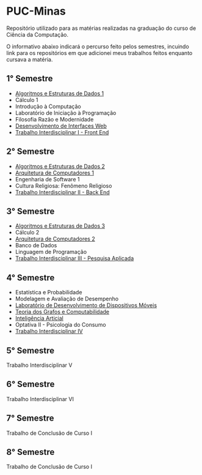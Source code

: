 # PUC-Minas
Repositório utilizado para as matérias realizadas na graduação do curso de Ciência da Computação.

O informativo abaixo indicará o percurso feito pelos semestres, incuindo link para os repositórios em que adicionei meus trabalhos feitos enquanto cursava a matéria.

## 1° Semestre
- [Algoritmos e Estruturas de Dados 1](https://github.com/DanielSalgadoM7/PUC-Minas/tree/main/Algoritmos%20e%20Estruturas%20de%20Dados%201)
- Cálculo 1
- Introdução à Computação
- Laboratório de Iniciação à Programação
- Filosofia Razão e Modernidade
- [Desenvolvimento de Interfaces Web](https://github.com/DanielSalgadoM7/PUC-Minas/tree/main/Desenvolvimento%20de%20Interfaces%20Web)
- [Trabalho Interdisciplinar I - Front End](https://github.com/DanielSalgadoM7/TI1-MovieSync)

## 2° Semestre
- [Algoritmos e Estruturas de Dados 2](https://github.com/DanielSalgadoM7/PUC-Minas/tree/main/Algoritmos%20e%20Estruturas%20de%20Dados%202)
- [Arquitetura de Computadores 1](https://github.com/DanielSalgadoM7/PUC-Minas/tree/main/Arquitetura%20de%20Computadores%201)
- Engenharia de Software 1
- Cultura Religiosa: Fenômeno Religioso
- [Trabalho Interdisciplinar II - Back End](https://github.com/DanielSalgadoM7/TI2-Perifinder)

## 3° Semestre
- [Algoritmos e Estruturas de Dados 3](https://github.com/DanielSalgadoM7/PUC-Minas/tree/main/Algoritmos%20e%20Estruturas%20de%20Dados%203)
- Cálculo 2
- [Arquitetura de Computadores 2](https://github.com/DanielSalgadoM7/PUC-Minas/tree/main/Arquitetura%20de%20Computadores%202)
- Banco de Dados
- Linguagem de Programação
- [Trabalho Interdisciplinar III - Pesquisa Aplicada](https://github.com/DanielSalgadoM7/PUC-Minas/tree/main/Trabalho%20Interdisciplinar%20III%20-%20Pesquisa%20Aplicada)

## 4° Semestre
- Estatística e Probabilidade
- Modelagem e Avaliação de Desempenho
- [Laboratório de Desenvolvimento de Dispositivos Móveis](https://github.com/DanielSalgadoM7/PUC-Minas/tree/main/Laborat%C3%B3rio%20de%20Desenvolvimento%20para%20Dispositivos%20M%C3%B3veis)
- [Teoria dos Grafos e Computabilidade](https://github.com/DanielSalgadoM7/PUC-Minas/tree/main/Teoria%20dos%20Grafos%20e%20Computabilidade)
- [Inteligência Articial](https://github.com/DanielSalgadoM7/PUC-Minas/tree/main/Intelig%C3%AAncia%20Artificial)
- Optativa II - Psicologia do Consumo
- [Trabalho Interdisciplinar IV](https://github.com/DanielSalgadoM7/TI4-SunWukongRCC)

## 5° Semestre
Trabalho Interdisciplinar V

## 6° Semestre
Trabalho Interdisciplinar VI

## 7° Semestre
Trabalho de Conclusão de Curso I

## 8° Semestre
Trabalho de Conclusão de Curso I
